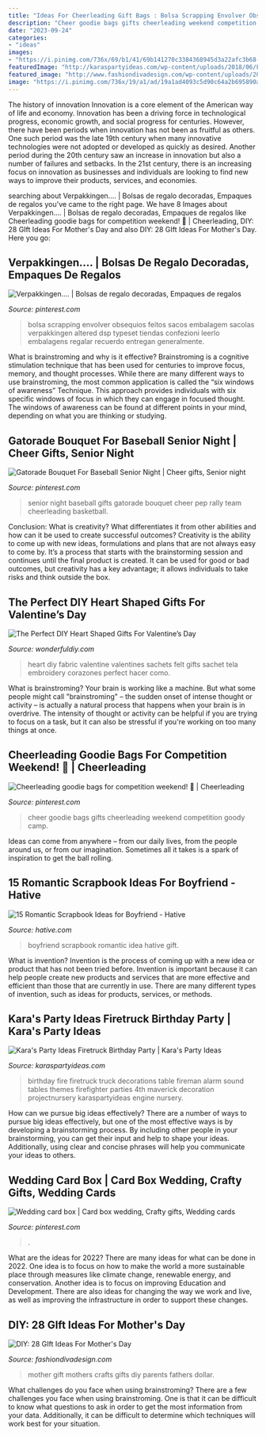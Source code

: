 ```yaml
---
title: "Ideas For Cheerleading Gift Bags : Bolsa Scrapping Envolver Obsequios Feitos Sacos Embalagem Sacolas Verpakkingen Altered Dsp Typeset Tiendas Confezioni Leerlo Embalagens Regalar Recuerdo Entregan Generalmente"
description: "Cheer goodie bags gifts cheerleading weekend competition goody camp"
date: "2023-09-24"
categories:
- "ideas"
images:
- "https://i.pinimg.com/736x/69/b1/41/69b141270c3384368945d3a22afc3b68--wedding-card-boxes-wedding-cards.jpg"
featuredImage: "http://karaspartyideas.com/wp-content/uploads/2018/06/Firetruck-Birthday-Party-via-Karas-Party-Ideas-KarasPartyIdeas.com10.jpg"
featured_image: "http://www.fashiondivadesign.com/wp-content/uploads/2013/03/GIft-Ideas-For-Mothers-Day-24.jpg"
image: "https://i.pinimg.com/736x/19/a1/ad/19a1ad4093c5d90c64a2b695890a891e.jpg"
---
```



The history of innovation
Innovation is a core element of the American way of life and economy. Innovation has been a driving force in technological progress, economic growth, and social progress for centuries. However, there have been periods when innovation has not been as fruitful as others. One such period was the late 19th century when many innovative technologies were not adopted or developed as quickly as desired. Another period during the 20th century saw an increase in innovation but also a number of failures and setbacks. In the 21st century, there is an increasing focus on innovation as businesses and individuals are looking to find new ways to improve their products, services, and economies.

	

		
searching about Verpakkingen.... | Bolsas de regalo decoradas, Empaques de regalos you've came to the right page. We have 8 Images about Verpakkingen.... | Bolsas de regalo decoradas, Empaques de regalos like Cheerleading goodie bags for competition weekend! 🎀 | Cheerleading, DIY: 28 GIft Ideas For Mother&#039;s Day and also DIY: 28 GIft Ideas For Mother&#039;s Day. Here you go:
		
    
## Verpakkingen.... | Bolsas De Regalo Decoradas, Empaques De Regalos

<img loading=lazy src="https://i.pinimg.com/736x/df/45/c2/df45c293ec346c60d2b21424d87c77e3--cookie-wrapping-ideas-gift-wrapping.jpg" onerror="this.onerror=null;this.src='https://tse4.mm.bing.net/th?id=OIP.imIRdGpg4LTSABxK3BGyXAHaLD&amp;pid=15.1';" alt="Verpakkingen.... | Bolsas de regalo decoradas, Empaques de regalos">

_Source: pinterest.com_

>bolsa scrapping envolver obsequios feitos sacos embalagem sacolas verpakkingen altered dsp typeset tiendas confezioni leerlo embalagens regalar recuerdo entregan generalmente. 

	

What is brainstroming and why is it effective?
Brainstroming is a cognitive stimulation technique that has been used for centuries to improve focus, memory, and thought processes. While there are many different ways to use brainstroming, the most common application is called the “six windows of awareness” Technique. This approach provides individuals with six specific windows of focus in which they can engage in focused thought. The windows of awareness can be found at different points in your mind, depending on what you are thinking or studying.

    
## Gatorade Bouquet For Baseball Senior Night | Cheer Gifts, Senior Night

<img loading=lazy src="https://i.pinimg.com/736x/f7/59/16/f7591697cb30bbe9aedcdba1f22a5e66.jpg" onerror="this.onerror=null;this.src='https://tse3.mm.bing.net/th?id=OIP.MkNFVUIXG-o8T_n6IhbeqgHaNK&amp;pid=15.1';" alt="Gatorade Bouquet For Baseball Senior Night | Cheer gifts, Senior night">

_Source: pinterest.com_

>senior night baseball gifts gatorade bouquet cheer pep rally team cheerleading basketball. 

	

Conclusion: What is creativity? What differentiates it from other abilities and how can it be used to create successful outcomes?
Creativity is the ability to come up with new ideas, formulations and plans that are not always easy to come by. It’s a process that starts with the brainstorming session and continues until the final product is created. It can be used for good or bad outcomes, but creativity has a key advantage; it allows individuals to take risks and think outside the box.

    
## The Perfect DIY Heart Shaped Gifts For Valentine’s Day

<img loading=lazy src="https://cdn.wonderfuldiy.com/wp-content/uploads/2017/02/Felt-and-fabric-heart-sachet-.jpeg" onerror="this.onerror=null;this.src='https://tse4.mm.bing.net/th?id=OIP.ce4jLdi_zWlnDzic2a87eAHaLL&amp;pid=15.1';" alt="The Perfect DIY Heart Shaped Gifts For Valentine’s Day">

_Source: wonderfuldiy.com_

>heart diy fabric valentine valentines sachets felt gifts sachet tela embroidery corazones perfect hacer como. 

	

What is brainstroming?
Your brain is working like a machine. But what some people might call "brainstroming" – the sudden onset of intense thought or activity – is actually a natural process that happens when your brain is in overdrive. The intensity of thought or activity can be helpful if you are trying to focus on a task, but it can also be stressful if you're working on too many things at once.

    
## Cheerleading Goodie Bags For Competition Weekend! 🎀 | Cheerleading

<img loading=lazy src="https://i.pinimg.com/736x/19/a1/ad/19a1ad4093c5d90c64a2b695890a891e.jpg" onerror="this.onerror=null;this.src='https://tse1.mm.bing.net/th?id=OIP.SOPHS-35PoJsPpSxZt3oVgHaJ4&amp;pid=15.1';" alt="Cheerleading goodie bags for competition weekend! 🎀 | Cheerleading">

_Source: pinterest.com_

>cheer goodie bags gifts cheerleading weekend competition goody camp. 

	

Ideas can come from anywhere – from our daily lives, from the people around us, or from our imagination. Sometimes all it takes is a spark of inspiration to get the ball rolling.

    
## 15 Romantic Scrapbook Ideas For Boyfriend - Hative

<img loading=lazy src="https://hative.com/wp-content/uploads/2014/06/scrapbook-ideas-for-boyfriend/8-romantic-scrapbook-ideas.jpg" onerror="this.onerror=null;this.src='https://tse4.mm.bing.net/th?id=OIP.sz5gww3kaa5K4gcRXpQKmAHaJ6&amp;pid=15.1';" alt="15 Romantic Scrapbook Ideas for Boyfriend - Hative">

_Source: hative.com_

>boyfriend scrapbook romantic idea hative gift. 

	

What is invention?
Invention is the process of coming up with a new idea or product that has not been tried before. Invention is important because it can help people create new products and services that are more effective and efficient than those that are currently in use. There are many different types of invention, such as ideas for products, services, or methods.

    
## Kara&#039;s Party Ideas Firetruck Birthday Party | Kara&#039;s Party Ideas

<img loading=lazy src="http://karaspartyideas.com/wp-content/uploads/2018/06/Firetruck-Birthday-Party-via-Karas-Party-Ideas-KarasPartyIdeas.com10.jpg" onerror="this.onerror=null;this.src='https://tse1.mm.bing.net/th?id=OIP.Szg_2OPFOuPa--9EH2JOfQHaLH&amp;pid=15.1';" alt="Kara&#039;s Party Ideas Firetruck Birthday Party | Kara&#039;s Party Ideas">

_Source: karaspartyideas.com_

>birthday fire firetruck truck decorations table fireman alarm sound tables themes firefighter parties 4th maverick decoration projectnursery karaspartyideas engine nursery. 

	

How can we pursue big ideas effectively?
There are a number of ways to pursue big ideas effectively, but one of the most effective ways is by developing a brainstorming process. By including other people in your brainstorming, you can get their input and help to shape your ideas. Additionally, using clear and concise phrases will help you communicate your ideas to others.

    
## Wedding Card Box | Card Box Wedding, Crafty Gifts, Wedding Cards

<img loading=lazy src="https://i.pinimg.com/736x/69/b1/41/69b141270c3384368945d3a22afc3b68--wedding-card-boxes-wedding-cards.jpg" onerror="this.onerror=null;this.src='https://tse2.mm.bing.net/th?id=OIP.TsvVTWUQBApyppKocwi-7gHaJ3&amp;pid=15.1';" alt="Wedding card box | Card box wedding, Crafty gifts, Wedding cards">

_Source: pinterest.com_

>. 

	

What are the ideas for 2022?
There are many ideas for what can be done in 2022. One idea is to focus on how to make the world a more sustainable place through measures like climate change, renewable energy, and conservation. Another idea is to focus on improving Education and Development. There are also ideas for changing the way we work and live, as well as improving the infrastructure in order to support these changes.

    
## DIY: 28 GIft Ideas For Mother&#039;s Day

<img loading=lazy src="http://www.fashiondivadesign.com/wp-content/uploads/2013/03/GIft-Ideas-For-Mothers-Day-24.jpg" onerror="this.onerror=null;this.src='https://tse1.mm.bing.net/th?id=OIP.fZ3Nk2gCSZqFX9DroXh1YAHaJ1&amp;pid=15.1';" alt="DIY: 28 GIft Ideas For Mother&#039;s Day">

_Source: fashiondivadesign.com_

>mother gift mothers crafts gifts diy parents fathers dollar. 

	

What challenges do you face when using brainstroming?
There are a few challenges you face when using brainstroming. One is that it can be difficult to know what questions to ask in order to get the most information from your data. Additionally, it can be difficult to determine which techniques will work best for your situation.

